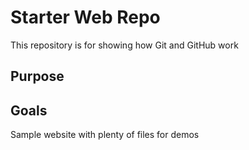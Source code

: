 # Starter Web Repo

This repository is for showing how Git and GitHub work

## Purpose


## Goals

Sample website with plenty of files for demos
